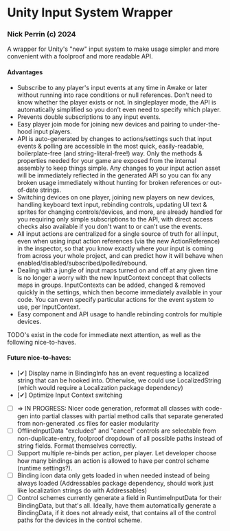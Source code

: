 # Unity Input System Wrapper
### Nick Perrin (c) 2024

A wrapper for Unity's "new" input system to make usage simpler and more convenient with a foolproof and more readable API.

#### Advantages
- Subscribe to any player's input events at any time in Awake or later without running into race conditions or null references. Don’t need to know whether the player exists or not. In singleplayer mode, the API is automatically simplified so you don’t even need to specify which player.
- Prevents double subscriptions to any input events.
- Easy player join mode for joining new devices and pairing to under-the-hood input players.
- API is auto-generated by changes to actions/settings such that input events & polling are accessible in the most quick, easily-readable, boilerplate-free (and string-literal-free!) way. Only the methods & properties needed for your game are exposed from the internal assembly to keep things simple. Any changes to your input action asset will be immediately reflected in the generated API so you can fix any broken usage immediately without hunting for broken references or out-of-date strings.
- Switching devices on one player, joining new players on new devices, handling keyboard text input, rebinding controls, updating UI text & sprites for changing controls/devices, and more, are already handled for you requiring only simple subscriptions to the API, with direct access checks also available if you don't want to or can't use the events.
- All input actions are centralized for a single source of truth for all input, even when using input action references (via the new ActionReference) in the inspector, so that you know exactly where your input is coming from across your whole project, and can predict how it will behave when enabled/disabled/subscribed/polled/rebound.
- Dealing with a jungle of input maps turned on and off at any given time is no longer a worry with the new InputContext concept that collects maps in groups. InputContexts can be added, changed & removed quickly in the settings, which then become immediately available in your code. You can even specify particular actions for the event system to use, per InputContext.
- Easy component and API usage to handle rebinding controls for multiple devices.

TODO's exist in the code for immediate next attention, as well as the following nice-to-haves.

#### Future nice-to-haves:
- [✔] Display name in BindingInfo has an event requesting a localized string that can be hooked into. Otherwise, we could use LocalizedString (which would require a Localization package dependency)
- [✔] Optimize Input Context switching
- [ ] => IN PROGRESS: Nicer code generation, reformat all classes with code-gen into partial classes with partial method calls that separate generated from non-generated .cs files for easier modularity
- [ ] OfflineInputData "excluded" and "cancel" controls are selectable from non-duplicate-entry, foolproof dropdown of all possible paths instead of string fields. Format themselves correctly.
- [ ] Support multiple re-binds per action, per player. Let developer choose how many bindings an action is allowed to have per control scheme (runtime settings?).
- [ ] Binding icon data only gets loaded in when needed instead of being always loaded (Addressables package dependency, should work just like localization strings do with Addressables)
- [ ] Control schemes currently generate a field in RuntimeInputData for their BindingData, but that's all. Ideally, have them automatically generate a BindingData, if it does not already exist, that contains all of the control paths for the devices in the control scheme.
